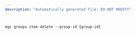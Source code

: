 ```yaml
---
description: "Automatically generated file. DO NOT MODIFY"
---
```


```cli

mgc groups item delete --group-id {group-id}

```